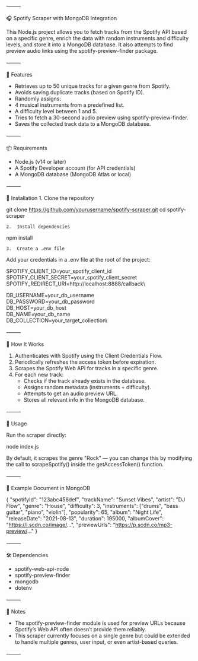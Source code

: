  ⸻

🎧 Spotify Scraper with MongoDB Integration

This Node.js project allows you to fetch tracks from the Spotify API based on a specific genre, enrich the data with random instruments and difficulty levels, and store it into a MongoDB database. It also attempts to find preview audio links using the spotify-preview-finder package.

⸻

🚀 Features
- 	Retrieves up to 50 unique tracks for a given genre from Spotify.
- 	Avoids saving duplicate tracks (based on Spotify ID).
-	Randomly assigns:
-	4 musical instruments from a predefined list.
-	A difficulty level between 1 and 5.
-	Tries to fetch a 30-second audio preview using spotify-preview-finder.
-	Saves the collected track data to a MongoDB database.

⸻

📦 Requirements
-	Node.js (v14 or later)
-	A Spotify Developer account (for API credentials)
-	A MongoDB database (MongoDB Atlas or local)

⸻

🔧 Installation
	1.	Clone the repository

git clone https://github.com/yourusername/spotify-scraper.git
cd spotify-scraper


	2.	Install dependencies

npm install


	3.	Create a .env file
Add your credentials in a .env file at the root of the project:

SPOTIFY_CLIENT_ID=your_spotify_client_id\
SPOTIFY_CLIENT_SECRET=your_spotify_client_secret\
SPOTIFY_REDIRECT_URI=http://localhost:8888/callback\

DB_USERNAME=your_db_username\
DB_PASSWORD=your_db_password\
DB_HOST=your_db_host\
DB_NAME=your_db_name\
DB_COLLECTION=your_target_collection\



⸻

🧠 How It Works
1.	Authenticates with Spotify using the Client Credentials Flow.
2.	Periodically refreshes the access token before expiration.
3.	Scrapes the Spotify Web API for tracks in a specific genre.
4.	For each new track:
    - 	Checks if the track already exists in the database.
	-	Assigns random metadata (instruments + difficulty).
	-	Attempts to get an audio preview URL.
	-	Stores all relevant info in the MongoDB database.

⸻

🧪 Usage

Run the scraper directly:

node index.js

By default, it scrapes the genre "Rock" — you can change this by modifying the call to scrapeSpotify() inside the getAccessToken() function.

⸻

📁 Example Document in MongoDB

{
  "spotifyId": "123abc456def",
  "trackName": "Sunset Vibes",
  "artist": "DJ Flow",
  "genre": "House",
  "difficulty": 3,
  "instruments": ["drums", "bass guitar", "piano", "violin"],
  "popularity": 65,
  "album": "Night Life",
  "releaseDate": "2021-08-13",
  "duration": 195000,
  "albumCover": "https://i.scdn.co/image/...",
  "previewUrls": "https://p.scdn.co/mp3-preview/..."
}



⸻

🛠 Dependencies
-	spotify-web-api-node
-	spotify-preview-finder
-	mongodb
-	dotenv

⸻

📌 Notes
-	The spotify-preview-finder module is used for preview URLs because Spotify’s Web API often doesn’t provide them reliably.
-	This scraper currently focuses on a single genre but could be extended to handle multiple genres, user input, or even artist-based queries.

⸻